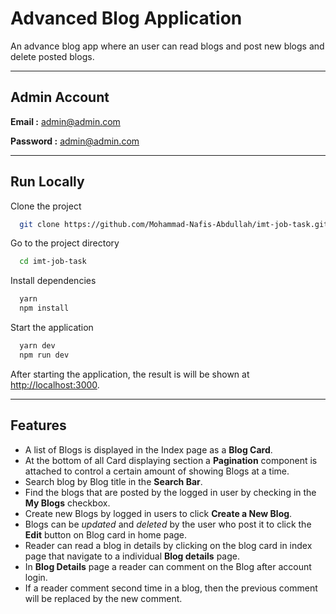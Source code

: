 # Advanced Blog Application


An advance blog app where an user can read blogs and post new blogs and delete posted blogs.

---

## Admin Account

**Email :** admin@admin.com

**Password :** admin@admin.com

---

## Run Locally

Clone the project

```bash
  git clone https://github.com/Mohammad-Nafis-Abdullah/imt-job-task.git
```

Go to the project directory

```bash
  cd imt-job-task
```

Install dependencies

```bash
  yarn
  npm install
```

Start the application

```bash
  yarn dev
  npm run dev
```

After starting the application, the result is will be shown at [http://localhost:3000](http://localhost:3000).

---

## Features

- A list of Blogs is displayed in the Index page as a **Blog Card**.
- At the bottom of all Card displaying section a **Pagination** component is attached to control a certain amount of showing Blogs at a time.
- Search blog by Blog title in the **Search Bar**.
- Find the blogs that are posted by the logged in user by checking in the **My Blogs** checkbox. 
- Create new Blogs by logged in users to click **Create a New Blog**.
- Blogs can be *updated* and *deleted* by the user who post it to click the **Edit** button on Blog card in home page.
- Reader can read a blog in details by clicking on the blog card in index page that navigate to a individual **Blog details** page.
- In **Blog Details** page a reader can comment on the Blog after account login.
- If a reader comment second time in a blog, then the previous comment will be replaced by the new comment.